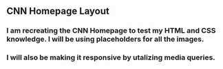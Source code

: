 ## CNN Homepage Layout

### I am recreating the CNN Homepage to test my HTML and CSS knowledge. I will be using placeholders for all the images.
### I will also be making it responsive by utalizing media queries.

